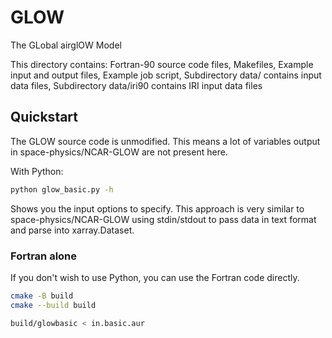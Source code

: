 # GLOW
The GLobal airglOW Model

This directory contains:
   Fortran-90 source code files,
   Makefiles,
   Example input and output files,
   Example job script,
   Subdirectory data/ contains input data files,
   Subdirectory data/iri90 contains IRI input data files

## Quickstart

The GLOW source code is unmodified.
This means a lot of variables output in space-physics/NCAR-GLOW are not present here.

With Python:

```sh
python glow_basic.py -h
```

Shows you the input options to specify.
This approach is very similar to space-physics/NCAR-GLOW using stdin/stdout to pass data in text format and parse into xarray.Dataset.

### Fortran alone

If you don't wish to use Python, you can use the Fortran code directly.

```sh
cmake -B build
cmake --build build
```

```sh
build/glowbasic < in.basic.aur
```
